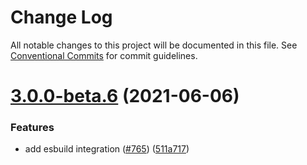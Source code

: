 # Change Log

All notable changes to this project will be documented in this file.
See [Conventional Commits](https://conventionalcommits.org) for commit guidelines.

# [3.0.0-beta.6](https://github.com/callstack/linaria/compare/v3.0.0-beta.5...v3.0.0-beta.6) (2021-06-06)


### Features

* add esbuild integration ([#765](https://github.com/callstack/linaria/issues/765)) ([511a717](https://github.com/callstack/linaria/commit/511a7178fd9c77fb971d392067b0f7ea8fcd30a4))
